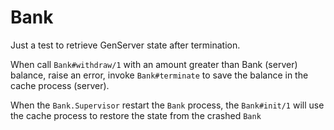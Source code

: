 # Bank

Just a test to retrieve GenServer state after termination.

When call `Bank#withdraw/1` with an amount greater than Bank (server) balance, 
raise an error, invoke `Bank#terminate` to save the balance in the cache process (server).

When the `Bank.Supervisor` restart the `Bank` process, the `Bank#init/1` will use the cache process to restore the state from the crashed `Bank`
